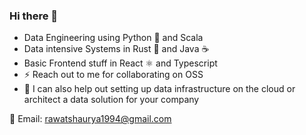 ### Hi there 👋

- Data Engineering using Python 🐍 and Scala
- Data intensive Systems in Rust 🦀 and Java ☕
- Basic Frontend stuff in React ⚛️ and Typescript
- ⚡ Reach out to me for collaborating on OSS
- 💬 I can also help out setting up data infrastructure on the cloud or architect a data solution for your company

📧 Email:  rawatshaurya1994@gmail.com
